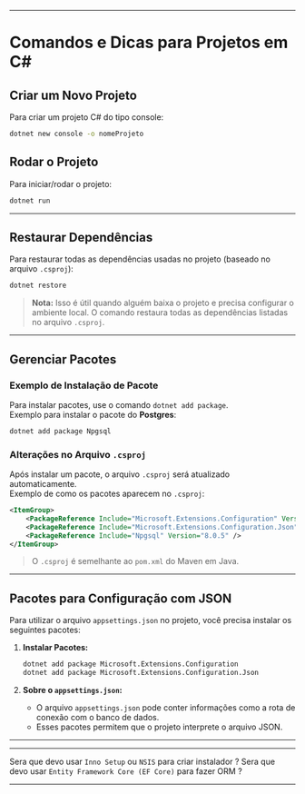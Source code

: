 
---

# Comandos e Dicas para Projetos em C#

## Criar um Novo Projeto
Para criar um projeto C# do tipo console:
```bash
dotnet new console -o nomeProjeto
```

## Rodar o Projeto
Para iniciar/rodar o projeto:
```bash
dotnet run
```

---

## Restaurar Dependências
Para restaurar todas as dependências usadas no projeto (baseado no arquivo `.csproj`):
```bash
dotnet restore
```

> **Nota:** Isso é útil quando alguém baixa o projeto e precisa configurar o ambiente local. O comando restaura todas as dependências listadas no arquivo `.csproj`.

---

## Gerenciar Pacotes
### Exemplo de Instalação de Pacote
Para instalar pacotes, use o comando `dotnet add package`.  
Exemplo para instalar o pacote do **Postgres**:
```bash
dotnet add package Npgsql
```

### Alterações no Arquivo `.csproj`
Após instalar um pacote, o arquivo `.csproj` será atualizado automaticamente.  
Exemplo de como os pacotes aparecem no `.csproj`:
```xml
<ItemGroup>
    <PackageReference Include="Microsoft.Extensions.Configuration" Version="9.0.0" />
    <PackageReference Include="Microsoft.Extensions.Configuration.Json" Version="9.0.0" />
    <PackageReference Include="Npgsql" Version="8.0.5" />
</ItemGroup>
```
> O `.csproj` é semelhante ao `pom.xml` do Maven em Java.

---

## Pacotes para Configuração com JSON
Para utilizar o arquivo `appsettings.json` no projeto, você precisa instalar os seguintes pacotes:

1. **Instalar Pacotes:**
    ```bash
    dotnet add package Microsoft.Extensions.Configuration
    dotnet add package Microsoft.Extensions.Configuration.Json
    ```

2. **Sobre o `appsettings.json`:**
    - O arquivo `appsettings.json` pode conter informações como a rota de conexão com o banco de dados.
    - Esses pacotes permitem que o projeto interprete o arquivo JSON.

---

---

Sera que devo usar  `Inno Setup` ou `NSIS`  para criar instalador ?
Sera que devo usar  `Entity Framework Core (EF Core)`  para fazer ORM ?

---
